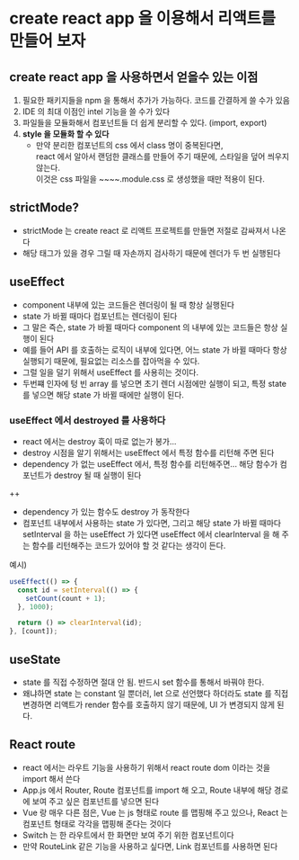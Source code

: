 # create react app 을 이용해서 리액트를 만들어 보자

## create react app 을 사용하면서 얻을수 있는 이점

1. 필요한 패키지들을 npm 을 통해서 추가가 가능하다. 코드를 간결하게 쓸 수가 있음
2. IDE 의 최대 이점인 intel 기능을 쓸 수가 있다
3. 파일들을 모듈화해서 컴포넌트들 더 쉽게 분리할 수 있다. (import, export)
4. **style 을 모듈화 할 수 있다**
   - 만약 분리한 컴포넌트의 css 에서 class 명이 중복된다면,  
     react 에서 알아서 랜덤한 클래스를 만들어 주기 때문에, 스타일을 덮어 씌우지 않는다.  
     이것은 css 파일을 ~~~~.module.css 로 생성했을 때만 적용이 된다.

## strictMode?

- strictMode 는 create react 로 리액트 프로젝트를 만들면 저절로 감싸져서 나온다
- 해당 태그가 있을 경우 그릴 때 자손까지 검사하기 때문에 렌더가 두 번 실행된다

## useEffect

- component 내부에 있는 코드들은 렌더링이 될 때 항상 실행된다
- state 가 바뀔 때마다 컴포넌트는 렌더링이 된다
- 그 말은 즉슨, state 가 바뀔 때마다 component 의 내부에 있는 코드들은 항상 실행이 된다
- 예를 들어 API 를 호출하는 로직이 내부에 있다면, 어느 state 가 바뀔 때마다 항상 실행되기 때문에, 필요없는 리소스를 잡아먹을 수 있다.
- 그럴 일을 덜기 위해서 useEffect 를 사용히는 것이다.
- 두번쨰 인자에 텅 빈 array 를 넣으면 초기 렌더 시점에만 실행이 되고, 특정 state 를 넣으면 해당 state 가 바뀔 때에만 실행이 된다.

### useEffect 에서 destroyed 를 사용하다

- react 에서는 destroy 훅이 따로 없는가 봉가...
- destroy 시점을 알기 위해서는 useEffect 에서 특정 함수를 리턴해 주면 된다
- dependency 가 없는 useEffect 에서, 특정 함수를 리턴해주면... 해당 함수가 컴포넌트가 destroy 될 때 실행이 된다

++

- dependency 가 있는 함수도 destroy 가 동작한다
- 컴포넌트 내부에서 사용하는 state 가 있다면, 그리고 해당 state 가 바뀔 때마다 setInterval 을 하는 useEffect 가 있다면 useEffect 에서 clearInterval 을 해 주는 함수를 리턴해주는 코드가 있어야 할 것 같다는 생각이 든다.

예시)

```javascript
useEffect(() => {
  const id = setInterval(() => {
    setCount(count + 1);
  }, 1000);

  return () => clearInterval(id);
}, [count]);
```

## useState

- state 를 직접 수정하면 절대 안 됨. 반드시 set 함수를 통해서 바꿔야 한다.
- 왜냐하면 state 는 constant 일 뿐더러, let 으로 선언했다 하더라도 state 를 직접 변경하면 리액트가 render 함수를 호출하지 않기 때문에, UI 가 변경되지 않게 된다.

## React route

- react 에서는 라우트 기능을 사용하기 위해서 react route dom 이라는 것을 import 해서 쓴다
- App.js 에서 Router, Route 컴포넌트를 import 해 오고, Route 내부에 해당 경로에 보여 주고 싶은 컴포넌트를 넣으면 된다
- Vue 랑 매우 다른 점은, Vue 는 js 형태로 route 를 맵핑해 주고 있으나, React 는 컴포넌트 형태로 각각을 맵핑해 준다는 것이다
- Switch 는 한 라우트에서 한 화면만 보여 주기 위한 컴포넌트이다
- 만약 RouteLink 같은 기능을 사용하고 싶다면, Link 컴포넌트를 사용하면 된다
